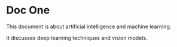 # Doc One

This document is about artificial intelligence and machine learning.

It discusses deep learning techniques and vision models.
